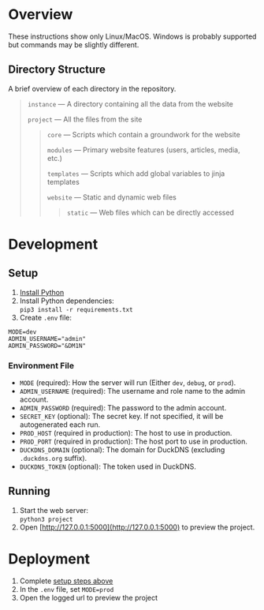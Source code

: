 # Overview
These instructions show only Linux/MacOS. Windows is probably supported but commands may be slightly different.
## Directory Structure
A brief overview of each directory in the repository.
> `instance` — A directory containing all the data from the website
>
> `project` — All the files from the site
> > `core` — Scripts which contain a groundwork for the website
> >
> > `modules` — Primary website features (users, articles, media, etc.)
> >
> > `templates` — Scripts which add global variables to jinja templates
> >
> > `website` — Static and dynamic web files
> > > `static` — Web files which can be directly accessed
# Development
## Setup
1. [Install Python](https://www.python.org/downloads/)
2. Install Python dependencies:<br>
`pip3 install -r requirements.txt`
1. Create `.env` file:
```env
MODE=dev
ADMIN_USERNAME="admin"
ADMIN_PASSWORD="&DM1N"
```
### Environment File
- `MODE` (required): How the server will run (Either `dev`, `debug`, or `prod`).
- `ADMIN_USERNAME` (required): The username and role name to the admin account.
- `ADMIN_PASSWORD` (required): The password to the admin account.
- `SECRET_KEY` (optional): The secret key. If not specified, it will be autogenerated each run.
- `PROD_HOST` (required in production): The host to use in production.
- `PROD_PORT` (required in production): The host port to use in production.
- `DUCKDNS_DOMAIN` (optional): The domain for DuckDNS (excluding `.duckdns.org` suffix).
- `DUCKDNS_TOKEN` (optional): The token used in DuckDNS.
## Running
1. Start the web server:<br>
`python3 project`
1. Open [http://127.0.0.1:5000](http://127.0.0.1:5000) to preview the project.
# Deployment
1. Complete [setup steps above](#setup)
2. In the `.env` file, set `MODE=prod`
3. Open the logged url to preview the project